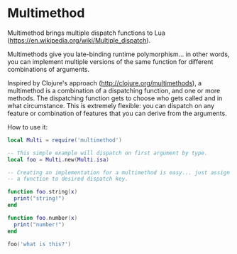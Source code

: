 # Multimethod

Multimethod brings multiple dispatch functions to Lua (https://en.wikipedia.org/wiki/Multiple_dispatch).

Multimethods give you late-binding runtime polymorphism... in other words, you can implement multiple versions of the same function for different combinations of arguments.

Inspired by Clojure's approach (http://clojure.org/multimethods), a multimethod is a combination of a dispatching function, and one or more methods. The dispatching function gets to choose who gets called and in what circumstance. This is extremely flexible: you can dispatch on any feature or combination of features that you can derive from the arguments.

How to use it:

```lua
local Multi = require('multimethod')

-- This simple example will dispatch on first argument by type.
local foo = Multi.new(Multi.isa)

-- Creating an implementation for a multimethod is easy... just assign
-- a function to desired dispatch key.

function foo.string(x)
  print("string!")
end

function foo.number(x)
  print("number!")
end

foo('what is this?')
```